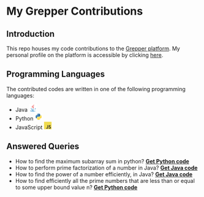 # My Grepper Contributions

## Introduction

This repo houses my code contributions to the [Grepper platform](https://www.codegrepper.com/). My personal profile on the platform is accessible by clicking [here](https://www.codegrepper.com/profile/wissam-fawaz).

## Programming Languages

The contributed codes are written in one of the following programming languages:
- Java  <img height="20" src="https://github.com/devicons/devicon/blob/master/icons/java/java-original.svg" />
- Python <img height="20" src="https://github.com/devicons/devicon/blob/master/icons/python/python-original.svg" />
- JavaScript <img height="20" src="https://github.com/devicons/devicon/blob/master/icons/javascript/javascript-original.svg" />

## Answered Queries

* How to find the maximum subarray sum in python? **[Get Python code](Python-codes/kadane_algorithm.py)**
* How to perform prime factorization of a number in Java? **[Get Java code](Java-codes/PrimeFactorization.java)**
* How to find the power of a number efficiently, in Java? **[Get Java code](Java-codes/EfficientPower.java)**
* How to find efficiently all the prime numbers that are less than or equal to some upper bound value n? **[Get Python code](Python-codes/sieve_of_eratosthenes.java)**
